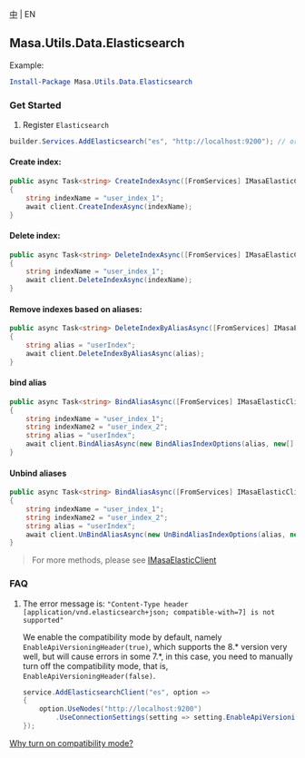 [中](README.zh-CN.md) | EN

## Masa.Utils.Data.Elasticsearch

Example:

``` powershell
Install-Package Masa.Utils.Data.Elasticsearch
```

### Get Started

1. Register `Elasticsearch`

``` C#
builder.Services.AddElasticsearch("es", "http://localhost:9200"); // or builder.Services.AddElasticsearchClient("es", "http://localhost:9200");
```

#### Create index:

```` C#
public async Task<string> CreateIndexAsync([FromServices] IMasaElasticClient client)
{
    string indexName = "user_index_1";
    await client.CreateIndexAsync(indexName);
}
````

#### Delete index:

```` C#
public async Task<string> DeleteIndexAsync([FromServices] IMasaElasticClient client)
{
    string indexName = "user_index_1";
    await client.DeleteIndexAsync(indexName);
}
````

#### Remove indexes based on aliases:

```` C#
public async Task<string> DeleteIndexByAliasAsync([FromServices] IMasaElasticClient client)
{
    string alias = "userIndex";
    await client.DeleteIndexByAliasAsync(alias);
}
````

#### bind alias

```` C#
public async Task<string> BindAliasAsync([FromServices] IMasaElasticClient client)
{
    string indexName = "user_index_1";
    string indexName2 = "user_index_2";
    string alias = "userIndex";
    await client.BindAliasAsync(new BindAliasIndexOptions(alias, new[] { indexName, indexName2 });
}
````

#### Unbind aliases

```` C#
public async Task<string> BindAliasAsync([FromServices] IMasaElasticClient client)
{
    string indexName = "user_index_1";
    string indexName2 = "user_index_2";
    string alias = "userIndex";
    await client.UnBindAliasAsync(new UnBindAliasIndexOptions(alias, new[] { indexName, indexName2 }));
}
````

> For more methods, please see [IMasaElasticClient](./IMasaElasticClient.cs)

### FAQ

1. The error message is: `"Content-Type header [application/vnd.elasticsearch+json; compatible-with=7] is not supported"`

   We enable the compatibility mode by default, namely `EnableApiVersioningHeader(true)`, which supports the 8.* version very well, but will cause errors in some 7.*, in this case, you need to manually turn off the compatibility mode, that is, `EnableApiVersioningHeader(false)`.

     ```` C#
     service.AddElasticsearchClient("es", option =>
     {
         option.UseNodes("http://localhost:9200")
             .UseConnectionSettings(setting => setting.EnableApiVersioningHeader(false));
     });
     ````

[Why turn on compatibility mode? ](https://github.com/elastic/elasticsearch-net/issues/6154)